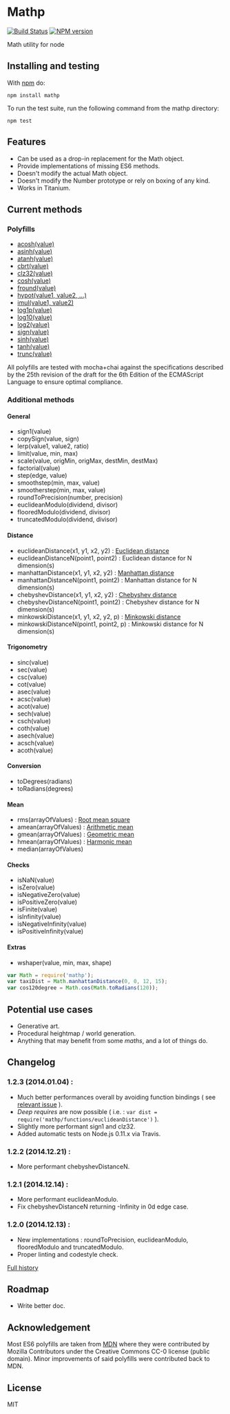 Mathp
=====

[![Build Status](https://travis-ci.org/kchapelier/node-mathp.svg)](https://travis-ci.org/kchapelier/node-mathp) [![NPM version](https://badge.fury.io/js/mathp.svg)](http://badge.fury.io/js/mathp)

Math utility for node

## Installing and testing

With [npm](http://npmjs.org) do:

```
npm install mathp
```

To run the test suite, run the following command from the mathp directory:

```
npm test
```

## Features

* Can be used as a drop-in replacement for the Math object.
* Provide implementations of missing ES6 methods.
* Doesn't modify the actual Math object.
* Doesn't modify the Number prototype or rely on boxing of any kind.
* Works in Titanium.

## Current methods

### Polyfills

* [acosh(value)](https://developer.mozilla.org/en-US/docs/Web/JavaScript/Reference/Global_Objects/Math/acosh)
* [asinh(value)](https://developer.mozilla.org/en-US/docs/Web/JavaScript/Reference/Global_Objects/Math/asinh)
* [atanh(value)](https://developer.mozilla.org/en-US/docs/Web/JavaScript/Reference/Global_Objects/Math/atanh)
* [cbrt(value)](https://developer.mozilla.org/en-US/docs/Web/JavaScript/Reference/Global_Objects/Math/cbrt)
* [clz32(value)](https://developer.mozilla.org/en-US/docs/Web/JavaScript/Reference/Global_Objects/Math/clz32)
* [cosh(value)](https://developer.mozilla.org/en-US/docs/Web/JavaScript/Reference/Global_Objects/Math/cosh)
* [fround(value)](https://developer.mozilla.org/en-US/docs/Web/JavaScript/Reference/Global_Objects/Math/fround)
* [hypot(value1, value2, ...)](https://developer.mozilla.org/en-US/docs/Web/JavaScript/Reference/Global_Objects/Math/hypot)
* [imul(value1, value2)](https://developer.mozilla.org/en-US/docs/Web/JavaScript/Reference/Global_Objects/Math/imul)
* [log1p(value)](https://developer.mozilla.org/en-US/docs/Web/JavaScript/Reference/Global_Objects/Math/log1p)
* [log10(value)](https://developer.mozilla.org/en-US/docs/Web/JavaScript/Reference/Global_Objects/Math/log10)
* [log2(value)](https://developer.mozilla.org/en-US/docs/Web/JavaScript/Reference/Global_Objects/Math/log2)
* [sign(value)](https://developer.mozilla.org/en-US/docs/Web/JavaScript/Reference/Global_Objects/Math/sign)
* [sinh(value)](https://developer.mozilla.org/en-US/docs/Web/JavaScript/Reference/Global_Objects/Math/sinh)
* [tanh(value)](https://developer.mozilla.org/en-US/docs/Web/JavaScript/Reference/Global_Objects/Math/tanh)
* [trunc(value)](https://developer.mozilla.org/en-US/docs/Web/JavaScript/Reference/Global_Objects/Math/trunc)

All polyfills are tested with mocha+chai against the specifications described by the 25th revision of the draft for the 6th
Edition of the ECMAScript Language to ensure optimal compliance.

### Additional methods

#### General

* sign1(value)
* copySign(value, sign)
* lerp(value1, value2, ratio)
* limit(value, min, max)
* scale(value, origMin, origMax, destMin, destMax)
* factorial(value)
* step(edge, value)
* smoothstep(min, max, value)
* smootherstep(min, max, value)
* roundToPrecision(number, precision)
* euclideanModulo(dividend, divisor)
* flooredModulo(dividend, divisor)
* truncatedModulo(dividend, divisor)

#### Distance

* euclideanDistance(x1, y1, x2, y2) : [Euclidean distance](http://en.wikipedia.org/wiki/Euclidean_distance)
* euclideanDistanceN(point1, point2) : Euclidean distance for N dimension(s)
* manhattanDistance(x1, y1, x2, y2) : [Manhattan distance](http://en.wikipedia.org/wiki/Manhattan_distance)
* manhattanDistanceN(point1, point2) : Manhattan distance for N dimension(s)
* chebyshevDistance(x1, y1, x2, y2) : [Chebyshev distance](http://en.wikipedia.org/wiki/Chebyshev_distance)
* chebyshevDistanceN(point1, point2) : Chebyshev distance for N dimension(s)
* minkowskiDistance(x1, y1, x2, y2, p) : [Minkowski distance](http://en.wikipedia.org/wiki/Minkowski_distance)
* minkowskiDistanceN(point1, point2, p) : Minkowski distance for N dimension(s)

#### Trigonometry

* sinc(value)
* sec(value)
* csc(value)
* cot(value)
* asec(value)
* acsc(value)
* acot(value)
* sech(value)
* csch(value)
* coth(value)
* asech(value)
* acsch(value)
* acoth(value)

#### Conversion

* toDegrees(radians)
* toRadians(degrees)

#### Mean

* rms(arrayOfValues) : [Root mean square](http://en.wikipedia.org/wiki/Root_mean_square)
* amean(arrayOfValues) : [Arithmetic mean](http://en.wikipedia.org/wiki/Arithmetic_mean)
* gmean(arrayOfValues) : [Geometric mean](http://en.wikipedia.org/wiki/Geometric_mean)
* hmean(arrayOfValues) : [Harmonic mean](http://en.wikipedia.org/wiki/Harmonic_mean)
* median(arrayOfValues)

#### Checks

* isNaN(value)
* isZero(value)
* isNegativeZero(value)
* isPositiveZero(value)
* isFinite(value)
* isInfinity(value)
* isNegativeInfinity(value)
* isPositiveInfinity(value)

#### Extras

* wshaper(value, min, max, shape)

```js
var Math = require('mathp');
var taxiDist = Math.manhattanDistance(0, 0, 12, 15);
var cos120degree = Math.cos(Math.toRadians(120));
```

## Potential use cases

* Generative art.
* Procedural heightmap / world generation.
* Anything that may benefit from some _maths_, and a lot of things do.

## Changelog

### 1.2.3 (2014.01.04) :

 * Much better performances overall by avoiding function bindings ( see [relevant issue](https://github.com/kchapelier/node-mathp/issues/4) ).
 * _Deep requires_ are now possible ( i.e. : `var dist = require('mathp/functions/euclideanDistance')` ).
 * Slightly more performant sign1 and clz32.
 * Added automatic tests on Node.js 0.11.x via Travis.

### 1.2.2 (2014.12.21) :

 * More performant chebyshevDistanceN.

### 1.2.1 (2014.12.14) :

 * More performant euclideanModulo.
 * Fix chebyshevDistanceN returning -Infinity in 0d edge case.

### 1.2.0 (2014.12.13) :

 * New implementations : roundToPrecision, euclideanModulo, flooredModulo and truncatedModulo.
 * Proper linting and codestyle check.

[Full history](https://github.com/kchapelier/node-mathp/blob/master/CHANGELOG.md)

## Roadmap

* Write better doc.

## Acknowledgement

Most ES6 polyfills are taken from [MDN](https://developer.mozilla.org/en-US/docs/Web/JavaScript/Reference/Global_Objects/Math)
where they were contributed by Mozilla Contributors under the Creative Commons CC-0 license (public domain).
Minor improvements of said polyfills were contributed back to MDN.

## License

MIT
